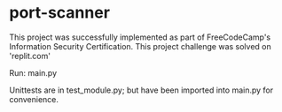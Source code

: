 # port-scanner

This project was successfully implemented as part of FreeCodeCamp's Information Security Certification.
This project challenge was solved on 'replit.com'

Run: main.py

Unittests are in test_module.py; but have been imported into main.py for convenience.
